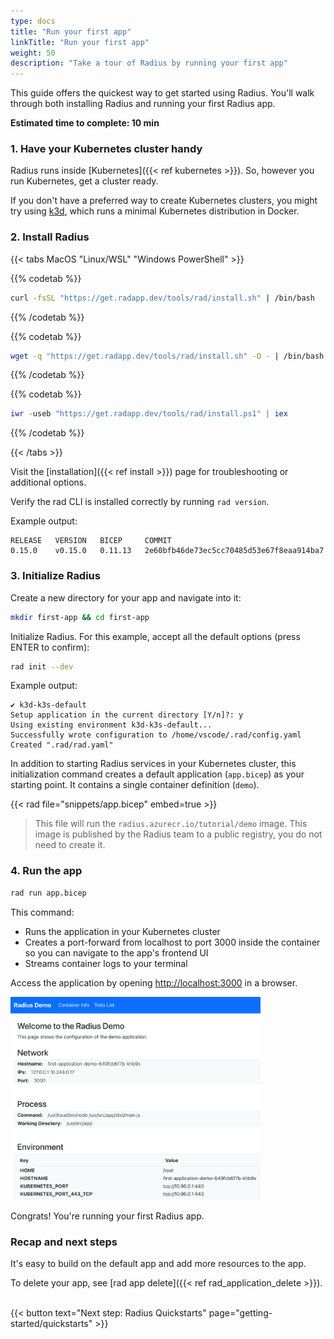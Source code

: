 ```yaml
---
type: docs
title: "Run your first app"
linkTitle: "Run your first app"
weight: 50
description: "Take a tour of Radius by running your first app"
---
```


This guide offers the quickest way to get started using Radius. You'll walk through both installing Radius and running your first Radius app.

**Estimated time to complete: 10 min**

### 1. Have your Kubernetes cluster handy

Radius runs inside [Kubernetes]({{< ref kubernetes >}}). So, however you run Kubernetes, get a cluster ready. 

If you don't have a preferred way to create Kubernetes clusters, you might try using [k3d](https://k3d.io/), which runs a minimal Kubernetes distribution in Docker. 

### 2. Install Radius

{{< tabs MacOS "Linux/WSL" "Windows PowerShell" >}}

{{% codetab %}}
```bash
curl -fsSL "https://get.radapp.dev/tools/rad/install.sh" | /bin/bash
```
{{% /codetab %}}

{{% codetab %}}
```bash
wget -q "https://get.radapp.dev/tools/rad/install.sh" -O - | /bin/bash
```
{{% /codetab %}}

{{% codetab %}}
```powershell
iwr -useb "https://get.radapp.dev/tools/rad/install.ps1" | iex
```
{{% /codetab %}}

{{< /tabs >}}

Visit the [installation]({{< ref install >}}) page for troubleshooting or additional options.

Verify the rad CLI is installed correctly by running `rad version`. 

Example output:
```
RELEASE   VERSION   BICEP     COMMIT
0.15.0    v0.15.0   0.11.13   2e60bfb46de73ec5cc70485d53e67f8eaa914ba7
```

### 3. Initialize Radius

Create a new directory for your app and navigate into it:
```bash
mkdir first-app && cd first-app
```

Initialize Radius. For this example, accept all the default options (press ENTER to confirm): 

```bash
rad init --dev
```

Example output:
```
✔ k3d-k3s-default
Setup application in the current directory [Y/n]?: y
Using existing environment k3d-k3s-default...
Successfully wrote configuration to /home/vscode/.rad/config.yaml
Created ".rad/rad.yaml"
```

In addition to starting Radius services in your Kubernetes cluster, this initialization command creates a default application (`app.bicep`) as your starting point. It contains a single container definition (`demo`). 

{{< rad file="snippets/app.bicep" embed=true >}}

> This file will run the `radius.azurecr.io/tutorial/demo` image. This image is published by the Radius team to a public registry, you do not need to create it.


### 4. Run the app

```bash
rad run app.bicep
```

This command:

- Runs the application in your Kubernetes cluster
- Creates a port-forward from localhost to port 3000 inside the container so you can navigate to the app's frontend UI
- Streams container logs to your terminal

Access the application by opening [http://localhost:3000](http://localhost:3000) in a browser. 

<img src="./demo-screenshot.png" alt="Screenshot of the demo container" width=400>

Congrats! You're running your first Radius app. 

### Recap and next steps

It's easy to build on the default app and add more resources to the app. 

To delete your app, see [rad app delete]({{< ref rad_application_delete >}}).

<br>
{{< button text="Next step: Radius Quickstarts" page="getting-started/quickstarts" >}}


